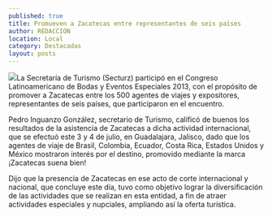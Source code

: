 ```yaml
---
published: true
title: Promueven a Zacatecas entre representantes de seis países
author: REDACCION
location: Local
category: Destacadas
layout: posts
---
```


![](http://i.imgur.com/wUBG6pRm.jpg)La Secretaría de Turismo (Secturz) participó en el Congreso Latinoamericano de Bodas y Eventos Especiales 2013, con el propósito de promover a Zacatecas entre los 500 agentes de viajes y expositores, representantes de seis países, que participaron en el encuentro.

Pedro Inguanzo González, secretario de Turismo, calificó de buenos los resultados de la asistencia de Zacatecas a dicha actividad internacional, que se efectuó este 3 y 4 de julio, en Guadalajara, Jalisco, dado que los agentes de viaje de Brasil, Colombia, Ecuador, Costa Rica, Estados Unidos y México mostraron interés por el destino, promovido mediante la marca ¡Zacatecas suena bien!

Dijo que la presencia de Zacatecas en ese acto de corte internacional y nacional, que concluye este día, tuvo como objetivo lograr la diversificación de las actividades que se realizan en esta entidad, a fin de atraer actividades especiales y nupciales, ampliando así la oferta turística.

